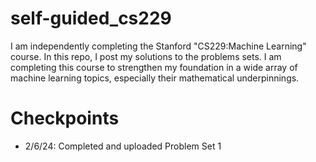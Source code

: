 # self-guided_cs229
I am independently completing the Stanford "CS229:Machine Learning" course. In this repo, I post my solutions to the problems sets. I am completing this course to strengthen my foundation in a wide array of machine learning topics, especially their mathematical underpinnings. 

# Checkpoints
- 2/6/24: Completed and uploaded Problem Set 1
